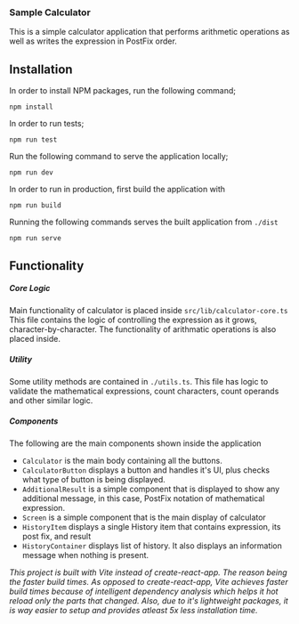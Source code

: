 ### Sample Calculator
This is a simple calculator application that performs arithmetic operations as well as writes the expression in PostFix order.

## Installation
In order to install NPM packages, run the following command;
```
npm install
```

In order to run tests;
```
npm run test
```

Run the following command to serve the application locally;
```
npm run dev
```

In order to run in production, first build the application with 
```
npm run build
```

Running the following commands serves the built application from `./dist`

```
npm run serve
```

## Functionality
##### Core Logic
Main functionality of calculator is placed inside `src/lib/calculator-core.ts`
This file contains the logic of controlling the expression as it grows, character-by-character. The functionality of arithmatic operations is also placed inside.

##### Utility
Some utility methods are contained in `./utils.ts`. This file has logic to validate the mathematical expressions, count characters, count operands and other similar logic.

##### Components
The following are the main components shown inside the application
- `Calculator` is the main body containing all the buttons.
- `CalculatorButton` displays a button and handles it's UI, plus checks what type of button is being displayed.
- `AdditionalResult` is a simple component that is displayed to show any additional message, in this case, PostFix notation of mathematical expression.
- `Screen` is a simple component that is the main display of calculator
- `HistoryItem` displays a single History item that contains expression, its post fix, and result
- `HistoryContainer` displays list of history. It also displays an information message when nothing is present.




 _This project is built with Vite instead of create-react-app. The reason being the faster build times. As opposed to create-react-app, Vite achieves faster build times because of intelligent dependency analysis which helps it hot reload only the parts that changed. Also, due to it's lightweight packages, it is way easier to setup and provides atleast 5x less installation time._
